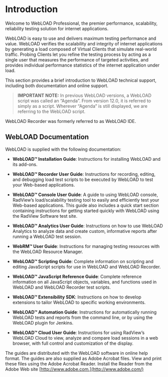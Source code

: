 # Introduction 

Welcome to WebLOAD Professional, the premier performance, scalability, reliability testing solution for internet applications.  

WebLOAD is easy to use and delivers maximum testing performance and value. WebLOAD verifies the scalability and integrity of internet applications by generating a load composed of Virtual Clients that simulate real-world traffic. Probing Clients let you refine the testing process by acting as a single user that measures the performance of targeted activities, and provides individual performance statistics of the internet application under load. 

This section provides a brief introduction to WebLOAD technical support, including both documentation and online support. 

> **IMPORTANT NOTE:** In previous WebLOAD versions, a WebLOAD script was called an “Agenda”. From version 12.0, it is referred to simply as a script. Wherever “Agenda” is still displayed, we are referring to the WebLOAD script. 

WebLOAD Recorder was formerly referred to as WebLOAD IDE. 



## WebLOAD Documentation

WebLOAD is supplied with the following documentation: 

- **WebLOAD™ Installation Guide**: Instructions for installing WebLOAD and its add-ons. 
- **WebLOAD™ Recorder User Guide**: Instructions for recording, editing, and debugging load test scripts to be executed by WebLOAD to test your Web-based applications. 

- **WebLOAD™ Console User Guide**: A guide to using WebLOAD console, RadView’s load/scalability testing tool to easily and efficiently test your Web-based applications. This guide also includes a quick start section containing instructions for getting started quickly with WebLOAD using the RadView Software test site. 
- **WebLOAD™ Analytics User Guide**: Instructions on how to use WebLOAD Analytics to analyze data and create custom, informative reports after running a WebLOAD test session. 
- **WebRM™ User Guide**: Instructions for managing testing resources with the WebLOAD Resource Manager. 
- **WebLOAD™ Scripting Guide**: Complete information on scripting and editing JavaScript scripts for use in WebLOAD and WebLOAD Recorder. 
- **WebLOAD™ JavaScript Reference Guide**: Complete reference information on all JavaScript objects, variables, and functions used in WebLOAD and WebLOAD Recorder test scripts. 
- **WebLOAD™ Extensibility SDK**: Instructions on how to develop extensions to tailor WebLOAD to specific working environments. 
- **WebLOAD™ Automation Guide**: Instructions for automatically running WebLOAD tests and reports from the command line, or by using the WebLOAD plugin for Jenkins.  
- **WebLOAD™ Cloud User Guide**: Instructions for using RadView’s WebLOAD Cloud to view, analyze and compare load sessions in a web browser, with full control and customization of the display. 

The guides are distributed with the WebLOAD software in online help format. The guides are also supplied as Adobe Acrobat files. View and print these files using the Adobe Acrobat Reader. Install the Reader from the Adobe Web site [http://www.adobe.com.](http://www.adobe.com/)



